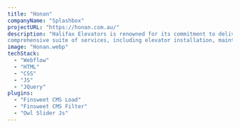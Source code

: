 ```yaml
---
title: "Honan"
companyName: "Splashbox"
projectURL: "https://honan.com.au/"
description: "Halifax Elevators is renowned for its commitment to delivering customized elevator solutions. They offer a
comprehensive suite of services, including elevator installation, maintenance, modernization, and repair, all performed with a dedication to excellence and safety."
image: "Honan.webp"
techStack:
  - "Webflow"
  - "HTML"
  - "CSS"
  - "JS"
  - "JQuery"
plugins:
  - "Finsweet CMS Load"
  - "Finsweet CMS Filter"
  - "Owl Slider Js"
---
```


